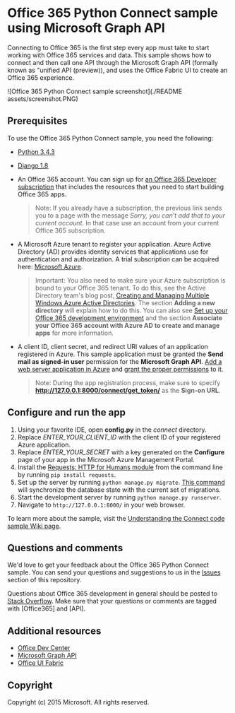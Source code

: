 # Office 365 Python Connect sample using Microsoft Graph API

Connecting to Office 365 is the first step every app must take to start working with Office 365 services and data. This sample shows how to connect and then call one API through the Microsoft Graph API (formally known as "unified API (preview)), and uses the Office Fabric UI to create an Office 365 experience.

![Office 365 Python Connect sample screenshot](./README assets/screenshot.PNG)

## Prerequisites

To use the Office 365 Python Connect sample, you need the following:
* [Python 3.4.3](https://www.python.org/downloads/)
* [Django 1.8](https://docs.djangoproject.com/en/1.8/intro/install/)
* An Office 365 account. You can sign up for [an Office 365 Developer subscription](https://portal.office.com/Signup/Signup.aspx?OfferId=6881A1CB-F4EB-4db3-9F18-388898DAF510&DL=DEVELOPERPACK&ali=1#0) that includes the resources that you need to start building Office 365 apps.

     > Note: If you already have a subscription, the previous link sends you to a page with the message *Sorry, you can’t add that to your current account*. In that case use an account from your current Office 365 subscription.
* A Microsoft Azure tenant to register your application. Azure Active Directory (AD) provides identity services that applications use for authentication and authorization. A trial subscription can be acquired here: [Microsoft Azure](https://account.windowsazure.com/SignUp).

     > Important: You also need to make sure your Azure subscription is bound to your Office 365 tenant. To do this, see the Active Directory team's blog post, [Creating and Managing Multiple Windows Azure Active Directories](http://blogs.technet.com/b/ad/archive/2013/11/08/creating-and-managing-multiple-windows-azure-active-directories.aspx). The section **Adding a new directory** will explain how to do this. You can also see [Set up your Office 365 development environment](https://msdn.microsoft.com/office/office365/howto/setup-development-environment#bk_CreateAzureSubscription) and the section **Associate your Office 365 account with Azure AD to create and manage apps** for more information.
* A client ID, client secret, and redirect URI values of an application registered in Azure. This sample application must be granted the **Send mail as signed-in user** permission for the **Microsoft Graph API**. [Add a web server application in Azure](https://msdn.microsoft.com/office/office365/HowTo/add-common-consent-manually#bk_RegisterServerApp) and [grant the proper permissions](https://github.com/OfficeDev/O365-Python-Microsoft-Graph-Connect/wiki/Grant-permissions-to-the-Connect-application-in-Azure) to it.

     > Note: During the app registration process, make sure to specify **http://127.0.0.1:8000/connect/get_token/** as the **Sign-on URL**.

## Configure and run the app

1. Using your favorite IDE, open **config.py** in the *connect* directory.
2. Replace *ENTER_YOUR_CLIENT_ID* with the client ID of your registered Azure application.
3. Replace *ENTER_YOUR_SECRET* with a key generated on the **Configure** page of your app in the Microsoft Azure Management Portal.
4. Install the [Requests: HTTP for Humans module](http://docs.python-requests.org/en/latest/) from the command line by running ```pip install requests```.
5. Set up the server by running ```python manage.py migrate```. [This command](https://docs.djangoproject.com/en/1.8/ref/django-admin/#django-admin-migrate) will synchronize the database state with the current set of migrations.
6. Start the development server by running ```python manage.py runserver```.
7. Navigate to ```http://127.0.0.1:8000/``` in your web browser.

To learn more about the sample, visit the [Understanding the Connect code sample Wiki page](https://github.com/OfficeDev/O365-Python-Microsoft-Graph-Connect/wiki/Understanding-the-Connect-code-sample). 

## Questions and comments

We'd love to get your feedback about the Office 365 Python Connect sample. You can send your questions and suggestions to us in the [Issues](https://github.com/OfficeDev/O365-Python-Microsoft-Graph-Connect/issues) section of this repository.

Questions about Office 365 development in general should be posted to [Stack Overflow](http://stackoverflow.com/questions/tagged/Office365+API). Make sure that your questions or comments are tagged with [Office365] and [API].
  
## Additional resources

* [Office Dev Center](http://dev.office.com/)
* [Microsoft Graph API](http://graph.microsoft.io)
* [Office UI Fabric](https://github.com/OfficeDev/Office-UI-Fabric)

## Copyright
Copyright (c) 2015 Microsoft. All rights reserved.
